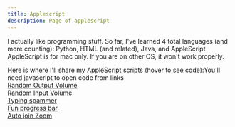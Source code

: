 ```yaml
---
title: Applescript
description: Page of applescript
---
```

I actually like programming stuff. So far, I've learned 4 total languages (and more counting): Python, HTML (and related), Java, and AppleScript<br>
AppleScript is for mac only. If you are on other OS, it won't work properly.

<style>
    a+pre{display:none;}
    a:hover+pre,pre:hover{display:block;}
    pre{margin-bottom:-18px;margin-top:3px;}
</style>

Here is where I'll share my AppleScript scripts (hover to see code):<noscript>You'll need javascript to open code from links</noscript><br>
<a href="#random-output-volume" onclick="openAppleScript();">Random Output Volume</a><br>
<a href="#random-input-volume" onclick="openAppleScript();">Random Input Volume</a><br>
<a href="#typing-spammer" onclick="openAppleScript();">Typing spammer</a><br>
<a href="#fun-progress-bar" onclick="openAppleScript();">Fun progress bar</a><br>
<a href="#auto-join-zoom" onclick="openAppleScript();">Auto join Zoom</a>

<script>
    function openAppleScript() {
        switch (location.hash) {
            case "#random-output-volume":
                window.open("applescript://com.apple.scripteditor?action=new&script=set+originalv+to+output+volume+of+%28get+volume+settings%29%0D%0Aset+repeatz+to+the+text+returned+of+%28display+dialog+%22How+many+times+do+you+want+to+set+the+volume+randomly%3F%22+default+answer+%22100%22%29%0D%0Arepeat+repeatz+times%0D%0A%09%28set+volume+output+volume+random+number+from+0+to+100%29%0D%0Aend+repeat%0D%0Aset+volume+output+volume+originalv", name="_parent");
                break;
            case "#random-input-volume":
                window.open("applescript://com.apple.scripteditor?action=new&script=set%20originalv%20to%20input%20volume%20of%20(get%20volume%20settings)%0Arepeat%0A%20%20%20%20try%0A%20%20%20%20%20%20%20%20set%20volume%20input%20volume%20(random%20number%20from%200%20to%20100)%0A%20%20%20%20%20%20%20%20delay%20(random%20number%20from%200.0%20to%200.5)%0A%20%20%20%20on%20error%0A%20%20%20%20%20%20%20%20set%20volume%20input%20volume%20originalv%0A%20%20%20%20%20%20%20%20return%20originalv%0A%20%20%20%20end%20try%0Aend%20repeat", name="_parent");
                break;
            case "#typing-spammer":
                window.open("applescript://com.apple.scripteditor?action=new&script=set+spamText+to+the+text+returned+of+%28display+dialog+%22What+to+spam%3F%22+default+answer+%22%22%29%0D%0Aset+repeatTimes+to+the+text+returned+of+%28display+dialog+%22Times+to+spam%22+default+answer+%2250%22%29%0D%0Adelay+5%0D%0Atell+application+%22System+Events%22%0D%0A%09repeat+repeatTimes+times%0D%0A%09%09keystroke+spamText%0D%0A%09%09key+code+36%0D%0A%09end+repeat%0D%0Aend+tell", name="_parent");
                break;
            case "#fun-progress-bar":
                window.open("applescript://com.applescriptedior?action=new&script='%23+Save+as+APP+for+extra+enjoyment%0D%28*%0APTS+means+progress+total+steps%0APD+means+progress+descrition+%0APAD+means+progress+additional+description%0APCS+means+progress+completed+steps%0APInfo+means+progress+info+%28additional+description%29%0A*%29%0Dglobal+PTS%2C+PD%2C+PAD%2C+PCS%2C+numberz%2C+PInfo%0D%0Don+varChecks%28%29%0D%09set+PTS+to+progress+total+steps%0D%09set+PD+to+progress+description%0D%09set+PAD+to+progress+additional+description%0D%09set+PCS+to+progress+completed+steps%0Dend+varChecks%0D%0Don+setPTS%28contentz%29%0D%09set+progress+total+steps+to+contentz%0Dend+setPTS%0D%0Don+setPD%28contentz%29%0D%09set+progress+description+to+contentz%0Dend+setPD%0D%0Don+setPAD%28contentz%29%0D%09set+progress+additional+description+to+contentz%0Dend+setPAD%0D%0Don+setPCS%28contentz%29%0D%09set+progress+completed+steps+to+contentz%0Dend+setPCS%0D%0Dset+numberz+to+%7B-1%2C+1%7D%0DsetPTS%281000%29%0DsetPD%28%22Fun+Progress+Bar%22%29%0DsetPCS%28progress+total+steps+%2F+2%29%0D%0Don+flowChecks%28%29%0D%09varChecks%28%29%0D%09if+PCS+is+less+than+0+then%0D%09%09set+PCS+to+setPCS%280%29%0D%09%09set+PAD+to+setPAD%28%22Interger+underflow%2C+please+wait%22%29%0D%09%09repeat+PTS+%2F+2+times%0D%09%09%09set+PCS+to+setPCS%28PCS+%2B+1%29%0D%09%09%09varChecks%28%29%0D%09%09%09delay+0.005%0D%09%09end+repeat%0D%09%09%0D%09else+if+PCS+is+greater+than+PTS+-+1+then%0D%09%09set+PCS+to+setPCS%28PTS%29%0D%09%09set+PAD+to+setPAD%28%22Interger+overflow%2C+please+wait%22%29%0D%09%09repeat+PTS+%2F+2+times%0D%09%09%09set+PCS+to+setPCS%28PCS+-+1%29%0D%09%09%09varChecks%28%29%0D%09%09%09delay+0.005%0D%09%09end+repeat%0D%09end+if%0D%09numChecks%28%29%0D%09return%0Dend+flowChecks%0D%0Don+numChecks%28%29%0D%09varChecks%28%29%0D%09%23+Checks+the+number+and+adds+extra+text+to+it%0D%09if+PCS+is+500+then%0D%09%09set+PAD+to+setPAD%28PInfo+%26+%22%28Middle%29%22%29%0D%09%09%0D%09else+if+PCS+is+less+than+10+then%0D%09%09set+PAD+to+setPAD%28PInfo+%26+%22%28Extremely+Low%29%22%29%0D%09%09%0D%09else+if+PCS+is+greater+than+990+then%0D%09%09set+PAD+to+setPAD%28PInfo+%26+%22%28Extremely+High%29%22%29%0D%09%09%0D%09else+if+PCS+is+less+than+50+then%0D%09%09set+PAD+to+setPAD%28PInfo+%26+%22%28Very+Low%29%22%29%0D%09%09%0D%09else+if+PCS+is+greater+than+950+then%0D%09%09set+PAD+to+setPAD%28PInfo+%26+%22%28Very+High%29%22%29%0D%09%09%0D%09else+if+PCS+is+less+than+100+then%0D%09%09set+PAD+to+setPAD%28PInfo+%26+%22%28Low%29%22%29%0D%09%09%0D%09else+if+PCS+is+greater+than+900+then%0D%09%09set+PAD+to+setPAD%28PInfo+%26+%22%28High%29%22%29%0D%09%09%0D%09end+if%0D%09return%0Dend+numChecks%0D%0Don+repeating%28%29%0D%09try%0D%09%09repeat%0D%09%09%09varChecks%28%29%0D%09%09%09set+PInfo+to+PCS+%26+%22%2F%22+%26+PTS+%26+%22+steps+%22%0D%09%09%09set+PTS+to+setPCS%28PCS+%2B+%28some+item+of+numberz%29%29%0D%09%09%09set+PAD+to+setPAD%28PInfo%29%0D%09%09%09%0D%09%09%09flowChecks%28%29%0D%09%09%09delay+5.0E-5%0D%09%09end+repeat%0D%09on+error+the+errorMsg+number+the+errorNum%0D%09%09set+PD+to+setPD%28%22Interrupted+by+error%22%29%0D%09%09set+PAD+to+setPAD%28%22Error%3A+%22+%26+the+errorNum+%26+%22.+%22+%26+the+errorMsg%29%0D%09%09if+errorNum+is+-128+then%0D%09%09%09return%0D%09%09else%0D%09%09%09display+dialog+%22Error%3A+%22+%26+the+errorNum+%26+%22.+%22+%26+the+errorMsg+buttons+%7B%22OK%22%7D+default+button+1+giving+up+after+10%0D%09%09%09return%0D%09%09end+if%0D%09%09return%0D%09end+try%0Dend+repeating%0D%0Drepeating%28%29%0D%0Don+quit%0D%09setPTS%280%29%0D%09setPD%28%22%22%29%0D%09setPAD%28%22%22%29%0D%09setPCS%280%29%0D%09continue+quit%0Dend+quit%0D'", name="_parent");
                break;
            case "#auto-join-zoom":
                window.open("applescript://com.apple.scripteditor?action=new&script=%23%20It%20is%20recommended%20that%20you%20save%20this%20script%20as%20an%20application%2C%20so%20you%20don't%20have%20to%20open%20Script%20editor.%0A(*%20%0AIt%20all%20started%20when%20I%20wanted%20to%20join%20zoom%20faster%20than%20a%20human%20could%20do%20with%20no%20prompt%20like%20how%20I%20expected%20like%20this.%0AI%20first%20discovered%20zoom.us's%20URL%20scheme%20to%20join%20meeting%2C%20but%20when%20I%20found%20out%20it%20doesn't%20work%2C%20I%20started%20to%20make%20this%20program.%0AAfter%20this%20all%20of%20stuff%2C%20I%20finally%20have%20something%20that%20is%20constantly%20updated.%0AAfter%20this%20pandemic%20is%20over%2C%20development%20might%20slow%20down%20or%20become%20discontinued.%0A*)%0Aglobal%20meetingNames%2C%20meetingIDs%2C%20meetingPwds%2C%20wname%0A%23%20Compiling%20the%20app%20will%20reset%20all%20your%20saved%20meetings!%0Aproperty%20meetingNames%20%3A%20%7B%7D%0Aproperty%20meetingIDs%20%3A%20%7B%7D%0Aproperty%20meetingPwds%20%3A%20%7B%7D%0A%23%20Consistent%20setup%20example%3A%0A%23set%20%7BmeetingNames%2C%20meetingIDs%2C%20meetingPwds%7D%20to%20%7B%7B%22Example%20without%20password%22%2C%20%22Example%20with%20password%22%7D%2C%20%7B%22000000001%22%2C%20%22000000002%22%7D%2C%20%7Bmissing%20value%2C%20%22P4ssw0rd!%22%7D%7D%0A%0Aon%20joinMeeting(meetingID%2C%20meetingPwd)%0A%09tell%20application%20%22System%20Events%22%0A%09%09activate%20application%20%22zoom.us%22%0A%09%09if%20wname%20is%20%22Login%22%20then%20%23%20both%20login%20and%202%20buttons%20screen%0A%09%09%09try%0A%09%09%09%09my%20doWithTimeout(%22click%20UI%20element%202%20of%20group%201%20of%20window%20%5C%22Login%5C%22%20of%20application%20process%20%5C%22zoom.us%5C%22%22%2C%2010)%0A%09%09%09on%20error%20errmsg%20number%20errnum%0A%09%09%09%09activate%20me%0A%09%09%09%09error%20%22Error%3A%20%22%20%26%20errnum%20%26%20%22.%20%22%20%26%20errmsg%20%26%20%22%5CnUnable%20to%20click%20specified%20button%22%0A%09%09%09end%20try%0A%09%09%09try%0A%09%09%09%09click%20text%20field%201%20of%20window%201%20of%20application%20process%20%22zoom.us%22%0A%09%09%09on%20error%0A%09%09%09%09my%20doWithTimeout(%22click%20UI%20element%202%20of%20group%201%20of%20window%20%5C%22Login%5C%22%20of%20application%20process%20%5C%22zoom.us%5C%22%22%2C%2010)%0A%09%09%09%09click%20text%20field%201%20of%20window%201%20of%20application%20process%20%22zoom.us%22%0A%09%09%09end%20try%0A%09%09else%20if%20wname%20is%20%22Zoom%22%20then%0A%09%09%09my%20doWithTimeout(%22click%20UI%20Element%2015%20of%20window%20%5C%22Zoom%5C%22%20of%20application%20process%20%5C%22zoom.us%5C%22%22%2C%2010)%0A%09%09%09click%20text%20field%201%20of%20window%201%20of%20application%20process%20%22zoom.us%22%0A%09%09else%20if%20wname%20contains%20%22Zoom%20Meeting%22%20or%20wname%20is%20%22Window%22%20then%0A%09%09%09activate%20me%0A%09%09%09display%20dialog%20%22It%20seems%20like%20you%20are%20already%20in%20a%20meeting%22%20buttons%20%7B%22OK%22%7D%20default%20button%201%0A%09%09%09return%20false%0A%09%09else%0A%09%09%09error%20%22Please%20only%20use%20while%20logged%20out%2C%20or%20logged%20into%20zoom.%20I%20do%20not%20understand%20the%20window%20name%2C%20%22%20%26%20wname%0A%09%09%09return%20false%0A%09%09end%20if%0A%09%09tell%20process%20%22zoom.us%22%20to%20keystroke%20meetingID%20%26%20return%0A%09%09if%20meetingPwd%20is%20not%20missing%20value%20then%20%23%20yeah%20it's%20all%20pretty%20much%20the%20same%0A%09%09%09try%0A%09%09%09%09my%20doWithTimeout(%22click%20text%20field%201%20of%20group%201%20of%20window%201%20of%20application%20process%20%5C%22zoom.us%5C%22%22%2C%2010)%0A%09%09%09on%20error%20errmsg%20number%20errnum%0A%09%09%09%09if%20errmsg%20is%20%22System%20Events%20got%20an%20error%3A%20Can’t%20get%20group%201%20of%20window%201%20of%20application%20process%20%5C%22zoom.us%5C%22.%20Invalid%20index.%22%20or%20errmsg%20is%20%22System%20Events%20got%20an%20error%3A%20Can’t%20get%20window%201%20of%20application%20process%20%5C%22zoom.us%5C%22.%20Invalid%20index.%22%20then%20error%20%22Cannot%20get%20password%20window%22%20number%20errnum%0A%09%09%09end%20try%0A%09%09%09tell%20process%20%22zoom.us%22%20to%20keystroke%20meetingPwd%20%26%20return%0A%09%09end%20if%0A%09end%20tell%0A%09return%20true%0Aend%20joinMeeting%0A%0Aon%20userPrompt()%0A%09lengthCheck()%0A%09getWinName()%0A%09set%20allowJoin%20to%20true%0A%09if%20wname%20contains%20%22Zoom%20Meeting%22%20or%20wname%20is%20%22Window%22%20or%20wname%20contains%20%22Breakout%20Room%22%20then%0A%09%09set%20allowJoin%20to%20false%0A%09%09activate%20me%0A%09%09display%20dialog%20%22You%20are%20already%20in%20a%20meeting%2C%20so%20joining%20meeting%20is%20disabled.%22%20buttons%20%7B%22OK%22%7D%20default%20button%201%0A%09else%20if%20wname%20is%20%22%22%20then%0A%09%09set%20allowJoin%20to%20false%0A%09%09activate%20me%0A%09%09display%20dialog%20%22I%20cannot%20figure%20which%20window%20it%20is%2C%20so%20I%20am%20unable%20to%20join%20for%20you.%22%20buttons%20%7B%22OK%22%7D%20default%20button%201%0A%09end%20if%0A%09set%20extras%20to%20%7B%22Add%20meeting...%22%2C%20%22Remove%20meeting...%22%2C%20%22Change%20meeting%20info...%22%2C%20%22Get%20Meeting%20ID%20and%20password...%22%2C%20%22I%20DON'T%20HAVE%20TIME%20TO%20ADD%2C%20JUST%20JOIN%22%7D%0A%09activate%20me%0A%09set%20choice%20to%20choose%20from%20list%20meetingNames%20%26%20extras%20default%20items%20item%201%20of%20(meetingNames%20%26%20extras)%0A%09if%20choice%20is%20false%20then%20return%20%23%20cancel%0A%09set%20choice%20to%20choice%20as%20text%0A%09if%20choice%20is%20%22Add%20meeting...%22%20then%0A%09%09addToList()%0A%09else%20if%20choice%20is%20%22Remove%20meeting...%22%20then%0A%09%09removeFromList()%0A%09else%20if%20choice%20is%20%22Change%20meeting%20info...%22%20then%0A%09%09changeInfo()%0A%09else%20if%20choice%20is%20%22Get%20Meeting%20ID%20and%20password...%22%20then%0A%09%09getIDPwd()%0A%09else%20if%20choice%20is%20%22I%20DON'T%20HAVE%20TIME%20TO%20ADD%2C%20JUST%20JOIN%22%20then%0A%09%09if%20allowJoin%20is%20true%20then%0A%09%09%09noTime()%0A%09%09else%0A%09%09%09display%20dialog%20%22You%20can't%20join%20meetings%20because%20you%20are%20already%20in%20a%20meeting%22%20buttons%20%7B%22OK%20FINE%22%7D%20default%20button%201%0A%09%09%09userPrompt()%0A%09%09end%20if%0A%09%09return%0A%09else%0A%09%09if%20allowJoin%20is%20false%20then%0A%09%09%09display%20dialog%20%22You%20are%20still%20in%20the%20meeting%22%20buttons%20%7B%22OK%22%7D%20default%20button%201%0A%09%09%09return%0A%09%09end%20if%0A%09%09repeat%20with%20a%20from%201%20to%20length%20of%20meetingNames%0A%09%09%09if%20choice%20is%20item%20a%20of%20meetingNames%20then%0A%09%09%09%09joinMeeting(item%20a%20of%20meetingIDs%2C%20item%20a%20of%20meetingPwds)%0A%09%09%09%09exit%20repeat%0A%09%09%09end%20if%0A%09%09end%20repeat%0A%09end%20if%0A%09repeat%20with%20a%20from%201%20to%20length%20of%20extras%0A%09%09if%20choice%20is%20item%20a%20of%20extras%20then%0A%09%09%09userPrompt()%0A%09%09%09return%0A%09%09end%20if%0A%09end%20repeat%0Aend%20userPrompt%0A%0Aon%20emergencyMode()%20%23%20incase%20something%20doesn't%20work%0A%09set%20extras%20to%20%7B%22Add%20meeting...%22%2C%20%22Remove%20meeting...%22%2C%20%22Change%20meeting%20info...%22%7D%0A%09activate%20me%0A%09set%20choice%20to%20choose%20from%20list%20meetingNames%20%26%20extras%20default%20items%20item%201%20of%20(meetingNames%20%26%20extras)%20with%20prompt%20%22What%20meeting%20info%20would%20you%20like%20to%20view%3F%22%0A%09if%20choice%20is%20false%20then%20%23%20cancel%0A%09%09return%0A%09end%20if%0A%09set%20choice%20to%20choice%20as%20text%0A%09if%20choice%20is%20%22Add%20meeting...%22%20then%0A%09%09addToList()%0A%09else%20if%20choice%20is%20%22Remove%20meeting...%22%20then%0A%09%09removeFromList()%0A%09else%20if%20choice%20is%20%22Change%20meeting%20info...%22%20then%0A%09%09changeInfo()%0A%09else%0A%09%09repeat%20with%20a%20from%201%20to%20length%20of%20meetingNames%0A%09%09%09if%20choice%20is%20item%20a%20of%20meetingNames%20then%0A%09%09%09%09showIDPwd(item%20a%20of%20meetingNames%2C%20item%20a%20of%20meetingPwds)%0A%09%09%09%09exit%20repeat%0A%09%09%09end%20if%0A%09%09end%20repeat%0A%09end%20if%0A%09repeat%20with%20a%20from%201%20to%20length%20of%20extras%0A%09%09if%20choice%20is%20item%20a%20of%20extras%20then%0A%09%09%09emergencyMode()%0A%09%09%09return%0A%09%09end%20if%0A%09end%20repeat%0Aend%20emergencyMode%0A%0Aon%20lengthCheck()%0A%09if%20(length%20of%20meetingNames)%20≠%20(length%20of%20meetingIDs)%20or%20(length%20of%20meetingNames)%20≠%20(length%20of%20meetingPwds)%20then%0A%09%09display%20dialog%20%22The%20lists%20are%20unequal%20in%20size%2C%20and%20all%20additional%20items%20will%20be%20removed.%5CnAmounts%3A%5CnMeeting%20Names%3A%20%22%20%26%20length%20of%20meetingNames%20%26%20%22%5CnMeeting%20IDs%3A%20%22%20%26%20length%20of%20meetingIDs%20%26%20%22%5CnMeeting%20passwords%3A%20%22%20%26%20length%20of%20meetingPwds%20buttons%20%7B%22OK%22%7D%20default%20button%201%0A%09%09set%20stuff%20to%20%7BmeetingNames%2C%20meetingIDs%2C%20meetingPwds%7D%0A%09%09set%20minimum%20to%200%0A%09%09repeat%20with%20a%20from%201%20to%20length%20of%20stuff%0A%09%09%09if%20minimum%20is%200%20or%20(length%20of%20item%20a%20of%20stuff)%20is%20less%20than%20minimum%20then%0A%09%09%09%09set%20minimum%20to%20(length%20of%20item%20a%20of%20stuff)%0A%09%09%09end%20if%0A%09%09end%20repeat%0A%09%09set%20%7BmeetingNames%2C%20meetingIDs%2C%20meetingPwds%7D%20to%20%7Bitems%201%20thru%20minimum%20of%20meetingNames%2C%20items%201%20thru%20minimum%20of%20meetingIDs%2C%20items%201%20thru%20minimum%20of%20meetingPwds%7D%0A%09end%20if%0Aend%20lengthCheck%0A%0Aon%20getWinName()%20%23%20yes%20getting%20the%20window%20has%20been%20a%20too%20hard%20process%0A%09launch%20application%20%22zoom.us%22%0A%09try%0A%09%09tell%20application%20%22System%20Events%22%0A%09%09%09tell%20process%20%22zoom.us%22%20to%20set%20wname%20to%20name%20of%20front%20window%0A%09%09end%20tell%0A%09on%20error%20errmsg%20number%20errnum%0A%09%09if%20errnum%20is%20600%20or%20errmsg%20is%20%22System%20Events%20got%20an%20error%3A%20Application%20isn’t%20running.%22%20then%20%23%20System%20Events%20has%20stopped%20working%0A%09%09%09do%20shell%20script%20%22pkill%20System%20Events%22%0A%09%09%09delay%203%0A%09%09%09tell%20application%20%22System%20Events%22%0A%09%09%09%09tell%20process%20%22zoom.us%22%20to%20set%20wname%20to%20name%20of%20front%20window%0A%09%09%09end%20tell%0A%09%09else%20if%20errnum%20is%20-1719%20and%20errmsg%20is%20not%20%22System%20Events%20got%20an%20error%3A%20Can’t%20get%20window%201%20of%20process%20%5C%22zoom.us%5C%22.%20Invalid%20index.%22%20then%0A%09%09%09activate%20me%0A%09%09%09display%20dialog%20%22Please%20enable%20accessibility%20access%20for%20me%20to%20join%20zoom%20for%20you%5CnError%3A%20%22%20%26%20errmsg%20%26%20%22%20%22%20%26%20errnum%0A%09%09%09tell%20application%20%22System%20Preferences%22%0A%09%09%09%09activate%20application%20%22System%20Preferences%22%0A%09%09%09%09reveal%20anchor%20%22Privacy%22%20of%20pane%20id%20%22com.apple.preference.security%22%0A%09%09%09%09authorize%20pane%20id%20%22com.apple.preference.security%22%0A%09%09%09end%20tell%0A%09%09%09set%20temp%20to%20getWinNameLoop((current%20date)%20%2B%2060)%0A%09%09%09if%20length%20of%20temp%20is%203%20and%20item%203%20of%20temp%20is%20true%20then%20error%20item%201%20of%20temp%20number%20item%202%20of%20temp%0A%09%09else%20if%20errmsg%20is%20%22System%20Events%20got%20an%20error%3A%20Can’t%20get%20window%201%20of%20process%20%5C%22zoom.us%5C%22.%20Invalid%20index.%22%20then%0A%09%09%09do%20shell%20script%20%22pkill%20zoom.us%22%0A%09%09%09launch%20application%20%22zoom.us%22%0A%09%09%09set%20temp%20to%20getWinNameLoop((current%20date)%20%2B%2030)%0A%09%09%09if%20length%20of%20temp%20is%203%20and%20item%203%20of%20temp%20is%20true%20then%20error%20item%201%20of%20temp%20number%20item%202%20of%20temp%0A%09%09else%0A%09%09%09display%20dialog%20%22Error%3A%20%22%20%26%20errnum%20%26%20%22.%20%22%20%26%20errmsg%20%26%20%22%5CnPress%20OK%20to%20continue%22%0A%09%09%09emergencyMode()%0A%09%09%09return%0A%09%09end%20if%0A%09end%20try%0A%09return%20wname%0Aend%20getWinName%0A%0Aon%20getWinNameLoop(timeOutTime)%0A%09repeat%0A%09%09try%0A%09%09%09tell%20application%20%22System%20Events%22%0A%09%09%09%09tell%20process%20%22zoom.us%22%20to%20set%20wname%20to%20name%20of%20front%20window%0A%09%09%09end%20tell%0A%09%09%09exit%20repeat%0A%09%09on%20error%20errmsg%20number%20errnum%0A%09%09%09if%20(current%20date)%20%3E%20timeOutTime%20then%20return%20%7Berrmsg%2C%20errnum%2C%20true%7D%0A%09%09end%20try%0A%09end%20repeat%0A%09return%20wname%0Aend%20getWinNameLoop%0A%0Aon%20getIDPwd()%0A%09if%20length%20of%20meetingNames%20is%200%20then%20error%20%22There's%20nothing%20to%20see...%22%20number%20-2573%0A%09set%20choice%20to%20(choose%20from%20list%20meetingNames%20default%20items%20item%201%20of%20meetingNames%20with%20prompt%20%22What%20meeting%20info%20would%20you%20like%20to%20view%3F%22)%20as%20text%0A%09repeat%20with%20a%20from%201%20to%20length%20of%20meetingNames%0A%09%09if%20choice%20is%20(item%20a%20of%20meetingNames%20as%20text)%20then%0A%09%09%09showIDPwd(item%20a%20of%20meetingNames%2C%20item%20a%20of%20meetingIDs%2C%20item%20a%20of%20meetingPwds)%0A%09%09%09exit%20repeat%0A%09%09end%20if%0A%09end%20repeat%0A%09return%20choice%0Aend%20getIDPwd%0A%0Aon%20showIDPwd(meetingName%2C%20meetingID%2C%20meetingPwd)%0A%09set%20tempText%20to%20(%22Meeting%20Name%3A%20%22%20%26%20meetingName%20%26%20%22%5CnMeeting%20ID%3A%20%22%20%26%20meetingID%20%26%20%22%5CnMeeting%20link%3A%20https%3A%2F%2Fzoom.us%2Fj%2F%22%20%26%20meetingID)%0A%09if%20meetingPwd%20is%20not%20missing%20value%20then%20set%20tempText%20to%20(tempText%20%26%20%22%3Fpwd%3D%22%20%26%20meetingPwd)%0A%09display%20dialog%20tempText%20buttons%20%7B%22OK%22%7D%20default%20button%201%0A%09return%0Aend%20showIDPwd%0A%0Aon%20addToList()%0A%09copy%20repeatUntilAnswered(%22What%20meeting%20name%20to%20use%3F%22)%20to%20the%20end%20of%20meetingNames%0A%09repeat%0A%09%09set%20mID%20to%20text%20returned%20of%20(display%20dialog%20%22What%20is%20the%20meeting%20ID%3F%22%20default%20answer%20%22%22)%0A%09%09if%20length%20of%20regexMatch(mID%2C%20%22%2F%5E%5C%5Cd%7B9%2C11%7D%24%2F%22)%20is%20less%20than%201%20then%0A%09%09%09display%20dialog%20%22Meeting%20IDs%20can%20only%20contain%20numbers%2C%20and%20must%20be%20between%209%20and%2011%20characters.%22%20with%20icon%20caution%0A%09%09else%0A%09%09%09exit%20repeat%0A%09%09end%20if%0A%09end%20repeat%0A%09copy%20mID%20to%20the%20end%20of%20meetingIDs%0A%09set%20mPwd%20to%20text%20returned%20of%20(display%20dialog%20%22What%20is%20the%20meeting%20password%3F%20(Required%20if%20set)%22%20default%20answer%20%22%22)%20as%20string%0A%09if%20mPwd%20is%20%22%22%20then%20set%20mPwd%20to%20missing%20value%0A%09copy%20mPwd%20to%20the%20end%20of%20meetingPwds%0A%09return%0Aend%20addToList%0A%0Aon%20changeInfo()%0A%09if%20length%20of%20meetingNames%20is%200%20then%20error%20%22There's%20nothing%20to%20see...%22%20number%20-2573%0A%09set%20rename%20to%20choose%20from%20list%20meetingNames%20with%20prompt%20%22Which%20meeting%20would%20you%20like%20to%20change%3F%22%20default%20items%20item%201%20of%20meetingNames%0A%09if%20rename%20is%20false%20then%20return%0A%09set%20changeChoice%20to%20choose%20from%20list%20%7B%22Name%22%2C%20%22Meeting%20ID%22%2C%20%22Meeting%20Password%22%7D%20with%20prompt%20%22Which%20info%20do%20you%20want%20to%20change%3F%22%20default%20items%20%7B%22Name%22%7D%0A%09if%20changeChoice%20is%20false%20then%20return%0A%09set%20rename%20to%20rename%20as%20text%0A%09repeat%20with%20a%20from%201%20to%20length%20of%20meetingNames%0A%09%09if%20(item%20a%20of%20meetingNames%20as%20text)%20is%20rename%20then%0A%09%09%09set%20changeChoice%20to%20changeChoice%20as%20text%0A%09%09%09set%20mn%20to%20item%20a%20of%20meetingNames%0A%09%09%09if%20changeChoice%20is%20%22Name%22%20then%0A%09%09%09%09set%20item%20a%20of%20meetingNames%20to%20text%20returned%20of%20(display%20dialog%20%22What%20would%20you%20like%20to%20rename%20%22%20%26%20mn%20%26%20%22%20to%3F%22%20default%20answer%20(mn))%0A%09%09%09%09exit%20repeat%0A%09%09%09else%20if%20changeChoice%20is%20%22Meeting%20ID%22%20then%0A%09%09%09%09repeat%0A%09%09%09%09%09set%20temp%20to%20text%20returned%20of%20(display%20dialog%20%22What%20meeting%20ID%20would%20you%20like%20to%20change%20to%20on%20%22%20%26%20mn%20%26%20%22%3F%22%20default%20answer%20(item%20a%20of%20meetingIDs))%0A%09%09%09%09%09if%20length%20of%20regexMatch(temp%2C%20%22%2F%5E%5C%5Cd%7B9%2C11%7D%24%2F%22)%20is%20less%20than%201%20then%0A%09%09%09%09%09%09display%20dialog%20%22Meeting%20IDs%20can%20only%20contain%20numbers%2C%20and%20must%20be%20between%209%20and%2011%20cahracters.%22%20with%20icon%20caution%0A%09%09%09%09%09else%0A%09%09%09%09%09%09exit%20repeat%0A%09%09%09%09%09end%20if%0A%09%09%09%09end%20repeat%0A%09%09%09%09set%20item%20a%20of%20meetingIDs%20to%20temp%0A%09%09%09else%20if%20changeChoice%20is%20%22Meeting%20Password%22%20then%0A%09%09%09%09set%20temp%20to%20text%20returned%20of%20(display%20dialog%20%22What%20meeting%20password%20would%20you%20like%20to%20change%20to%20on%20%22%20%26%20mn%20%26%20%22%3F%22%20default%20answer%20%22%22)%0A%09%09%09%09if%20temp%20is%20%22%22%20then%20set%20temp%20to%20missing%20value%0A%09%09%09%09set%20item%20a%20of%20meetingPwds%20to%20temp%0A%09%09%09end%20if%0A%09%09%09exit%20repeat%0A%09%09end%20if%0A%09end%20repeat%0A%09return%0Aend%20changeInfo%0A%0Aon%20removeFromList()%0A%09if%20length%20of%20meetingNames%20is%200%20then%20error%20%22There's%20nothing%20to%20see...%22%20number%20-2573%0A%09set%20%7BtoRemove%2C%20cleanList%2C%20cleanList2%2C%20cleanList3%7D%20to%20%7B(choose%20from%20list%20meetingNames%20with%20prompt%20%22Remove%20meeting%20from%20list%3A%22%20default%20items%20item%201%20of%20meetingNames)%20as%20text%2C%20%7B%7D%2C%20%7B%7D%2C%20%7B%7D%7D%0A%09repeat%20with%20a%20from%201%20to%20length%20of%20meetingNames%0A%09%09if%20(item%20a%20of%20meetingNames%20as%20text)%20is%20not%20toRemove%20then%0A%09%09%09set%20%7BcleanList%2C%20cleanList2%2C%20cleanList3%7D%20to%20%7BcleanList%20%26%20(item%20a%20of%20meetingNames)%2C%20cleanList2%20%26%20(item%20a%20of%20meetingIDs)%2C%20cleanList3%20%26%20(item%20a%20of%20meetingPwds)%7D%0A%09%09end%20if%0A%09end%20repeat%0A%09set%20%7BmeetingNames%2C%20meetingIDs%2C%20meetingPwds%7D%20to%20%7BcleanList%2C%20cleanList2%2C%20cleanList3%7D%0A%09return%20%7BcleanList%2C%20cleanList2%2C%20cleanList3%7D%0Aend%20removeFromList%0A%0Aon%20versionCheck()%0A%09set%20%7BappVersion%2C%20supportedVersions%2C%20supported%2C%20maxTime%7D%20to%20%7Bversion%20of%20application%20%22zoom.us%22%2C%20%7B%225.2.1%22%7D%2C%20false%2C%20(current%20date)%20%2B%2010%7D%0A%09repeat%20with%20a%20from%201%20to%20length%20of%20supportedVersions%0A%09%09try%0A%09%09%09if%20appVersion%20contains%20(item%20a%20of%20supportedVersions%20as%20text)%20then%0A%09%09%09%09set%20supported%20to%20true%0A%09%09%09%09exit%20repeat%0A%09%09%09end%20if%0A%09%09on%20error%20errmsg%20number%20errnum%0A%09%09%09if%20((current%20date)%20%3E%20maxTime)%20then%20error%20errmsg%20number%20errnum%0A%09%09end%20try%0A%09end%20repeat%0A%09if%20supported%20is%20false%20then%20display%20dialog%20%22Zoom.us%20version%20unsupported!%20You%20may%20need%20to%20do%20it%20manually%22%0A%09userPrompt()%0A%09return%0Aend%20versionCheck%0A%0Aon%20repeatUntilAnswered(prompt)%0A%09repeat%0A%09%09set%20temp%20to%20text%20returned%20of%20(display%20dialog%20prompt%20default%20answer%20%22%22)%0A%09%09if%20temp%20is%20not%20%22%22%20then%20exit%20repeat%0A%09end%20repeat%0A%09return%20temp%0Aend%20repeatUntilAnswered%0A%0Aon%20doWithTimeout(uiScript%2C%20timeoutSeconds)%0A%09set%20endDate%20to%20(current%20date)%20%2B%20timeoutSeconds%0A%09repeat%0A%09%09try%0A%09%09%09run%20script%20%22tell%20application%20%5C%22System%20Events%5C%22%5Cn%22%20%26%20uiScript%20%26%20%22%5Cnend%20tell%22%0A%09%09%09exit%20repeat%0A%09%09on%20error%20errorMessage%20number%20errnum%0A%09%09%09if%20((current%20date)%20%3E%20endDate)%20then%20error%20errorMessage%20number%20errnum%0A%09%09end%20try%0A%09end%20repeat%0Aend%20doWithTimeout%0A%0Aon%20noTime()%0A%09repeat%0A%09%09set%20ids%20to%20text%20returned%20of%20(display%20dialog%20%22Meeting%20ID%22%20default%20answer%20%22%22)%0A%09%09if%20length%20of%20regexMatch(ids%2C%20%22%2F%5E%5C%5Cd%7B9%2C11%7D%24%2F%22)%20is%20less%20than%201%20then%0A%09%09%09display%20dialog%20%22Invalid.%20Meeting%20IDs%20must%20be%20between%209%20to%2011%20characters%20long.%22%20with%20icon%20caution%0A%09%09else%0A%09%09%09exit%20repeat%0A%09%09end%20if%0A%09end%20repeat%0A%09set%20pwd%20to%20text%20returned%20of%20(display%20dialog%20%22Meeting%20password%20(Required%20if%20set)%22%20default%20answer%20%22%22)%0A%09if%20pwd%20is%20%22%22%20then%20set%20pwd%20to%20missing%20value%0A%09joinMeeting(ids%2C%20pwd)%0A%09return%0Aend%20noTime%0A%0Aon%20regexMatch(_subject%2C%20_regex)%0A%09set%20_js%20to%20%22(new%20String(%60%22%20%26%20_subject%20%26%20%22%60)).match(%22%20%26%20_regex%20%26%20%22)%22%0A%09set%20_result%20to%20run%20script%20_js%20in%20%22JavaScript%22%0A%09if%20_result%20is%20null%20or%20_result%20is%20missing%20value%20then%20return%20%7B%7D%0A%09return%20_result%0Aend%20regexMatch%0A%0AversionCheck()", name="_parent");
                break;
        }
    }
    window.addEventListener('hashchange', openAppleScript, false);
    openAppleScript();
</script>
